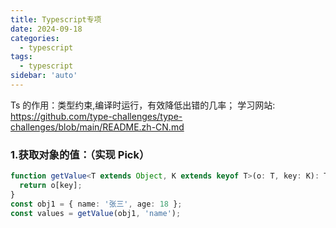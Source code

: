 ```yaml
---
title: Typescript专项
date: 2024-09-18
categories:
  - typescript
tags:
  - typescript
sidebar: 'auto'
---
```


Ts 的作用：类型约束,编译时运行，有效降低出错的几率；
学习网站: https://github.com/type-challenges/type-challenges/blob/main/README.zh-CN.md

### 1.获取对象的值：（实现 Pick）

```typescript
function getValue<T extends Object, K extends keyof T>(o: T, key: K): T[K] {
  return o[key];
}
const obj1 = { name: '张三', age: 18 };
const values = getValue(obj1, 'name');
